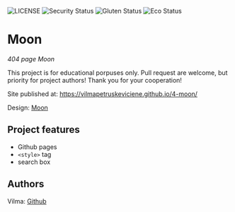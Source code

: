 ![LICENSE](https://img.shields.io/badge/license-MIT-blue.svg?style=flat-square)
![Security Status](https://img.shields.io/security-headers?label=Security&url=https%3A%2F%2Fgithub.com&style=flat-square)
![Gluten Status](https://img.shields.io/badge/Gluten-Free-green.svg)
![Eco Status](https://img.shields.io/badge/ECO-Friendly-green.svg)

# Moon

_404 page Moon_

This project is for educational porpuses only. Pull request are welcome, but priority for project authors! Thank you for your cooperation!

Site published at:  https://vilmapetruskeviciene.github.io/4-moon/

Design: [Moon](https://cdn.dribbble.com/users/3574161/screenshots/8061060/media/395ad54a17784cf56583251529e1aa78.mp4)

## Project features

-   Github pages
-   `<style>` tag
-   search box


## Authors

Vilma: [Github](https://github.com/VilmaPetruskeviciene)
